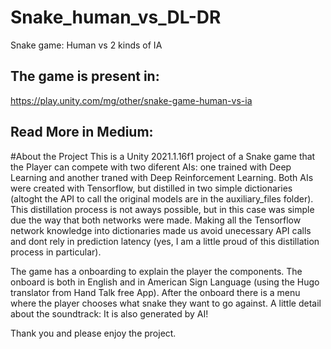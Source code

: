 # Snake_human_vs_DL-DR
Snake game: Human vs 2 kinds of IA
## The game is present in:
https://play.unity.com/mg/other/snake-game-human-vs-ia

## Read More in Medium:


#About the Project
This is a Unity 2021.1.16f1 project of a Snake game that the Player can compete with two diferent AIs: one trained with Deep Learning and another traned with Deep Reinforcement Learning. Both AIs were created with Tensorflow, but distilled in two simple dictionaries (altoght the API to call the original models are in the auxiliary_files folder). This distillation process is not aways possible, but in this case was simple due the way that both networks were made. Making all the Tensorflow network knowledge into dictionaries made us avoid unecessary API calls and dont rely in prediction latency (yes, I am a little proud of this distillation process in particular). 

The game has a onboarding to explain the player the components. The onboard is both in English and in American Sign Language (using the Hugo translator from Hand Talk free App). After the onboard there is a menu where the player chooses what snake they want to go against. A little detail about the soundtrack: It is also generated by AI!

Thank you and please enjoy the project.
